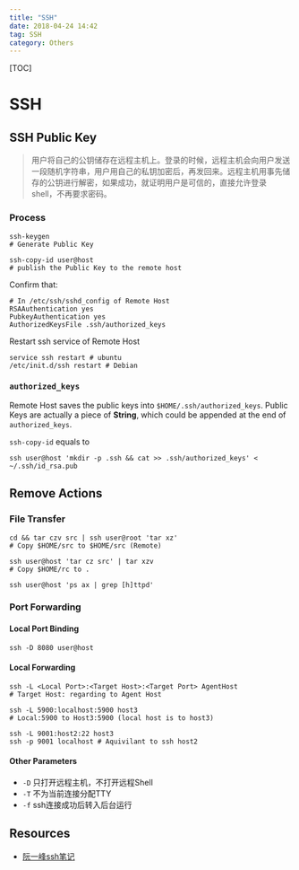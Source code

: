 ```yaml
---
title: "SSH"
date: 2018-04-24 14:42
tag: SSH
category: Others
---
```


[TOC]

# SSH

## SSH Public Key

> 用户将自己的公钥储存在远程主机上。登录的时候，远程主机会向用户发送一段随机字符串，用户用自己的私钥加密后，再发回来。远程主机用事先储存的公钥进行解密，如果成功，就证明用户是可信的，直接允许登录shell，不再要求密码。

### Process
```shell
ssh-keygen
# Generate Public Key

ssh-copy-id user@host
# publish the Public Key to the remote host
```
Confirm that:
```shell
# In /etc/ssh/sshd_config of Remote Host
RSAAuthentication yes
PubkeyAuthentication yes
AuthorizedKeysFile .ssh/authorized_keys
```
Restart ssh service of Remote Host
```shell
service ssh restart # ubuntu
/etc/init.d/ssh restart # Debian
```
### `authorized_keys`
Remote Host saves the public keys into `$HOME/.ssh/authorized_keys`.
Public Keys are actually a piece of **String**, which could be appended at the end of `authorized_keys`.

`ssh-copy-id` equals to
```shell
ssh user@host 'mkdir -p .ssh && cat >> .ssh/authorized_keys' < ~/.ssh/id_rsa.pub
```
## Remove Actions

### File Transfer

```shell
cd && tar czv src | ssh user@root 'tar xz'
# Copy $HOME/src to $HOME/src (Remote)

ssh user@host 'tar cz src' | tar xzv
# Copy $HOME/rc to .

ssh user@host 'ps ax | grep [h]ttpd'
```

### Port Forwarding

#### Local Port Binding

```shell
ssh -D 8080 user@host
```
#### Local Forwarding

```shell
ssh -L <Local Port>:<Target Host>:<Target Port> AgentHost
# Target Host: regarding to Agent Host
```

```shell
ssh -L 5900:localhost:5900 host3
# Local:5900 to Host3:5900 (local host is to host3)
```

```shell
ssh -L 9001:host2:22 host3
ssh -p 9001 localhost # Aquivilant to ssh host2
```

#### Other Parameters

- `-D` 只打开远程主机，不打开远程Shell
- `-T` 不为当前连接分配TTY
- `-f` ssh连接成功后转入后台运行

## Resources

- [阮一峰ssh笔记](http://www.ruanyifeng.com/blog/2011/12/ssh_remote_login.html)
